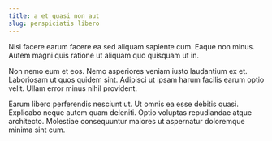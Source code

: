 ```yaml
---
title: a et quasi non aut
slug: perspiciatis libero
---
```


Nisi facere earum facere ea sed aliquam sapiente cum. Eaque non minus. Autem magni quis ratione ut aliquam quo quisquam ut in.

Non nemo eum et eos. Nemo asperiores veniam iusto laudantium ex et. Laboriosam ut quos quidem sint. Adipisci ut ipsam harum facilis earum optio velit. Ullam error minus nihil provident.

Earum libero perferendis nesciunt ut. Ut omnis ea esse debitis quasi. Explicabo neque autem quam deleniti. Optio voluptas repudiandae atque architecto. Molestiae consequuntur maiores ut aspernatur doloremque minima sint cum.
